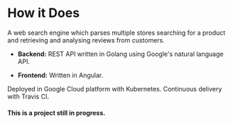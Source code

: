 
# How it Does
A web search engine which parses multiple stores searching for a product and retrieving and analysing reviews from customers.

- **Backend:** REST API written in Golang using Google's natural language API.

- **Frontend:** Written in Angular.

Deployed in Google Cloud platform with Kubernetes. Continuous delivery with Travis CI.

#### This is a project still in progress.
